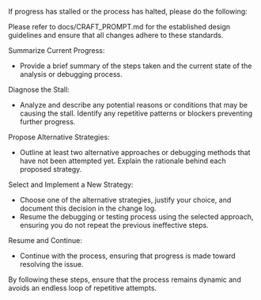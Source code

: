 If progress has stalled or the process has halted, please do the following:

Please refer to docs/CRAFT_PROMPT.md for the established design guidelines and ensure that all changes adhere to these standards.

Summarize Current Progress:
 - Provide a brief summary of the steps taken and the current state of the analysis or debugging process.

Diagnose the Stall:
 - Analyze and describe any potential reasons or conditions that may be causing the stall.
Identify any repetitive patterns or blockers preventing further progress.

Propose Alternative Strategies:
- Outline at least two alternative approaches or debugging methods that have not been attempted yet.
Explain the rationale behind each proposed strategy.

Select and Implement a New Strategy:
 - Choose one of the alternative strategies, justify your choice, and document this decision in the change log.
 - Resume the debugging or testing process using the selected approach, ensuring you do not repeat the previous ineffective steps.

Resume and Continue:
 - Continue with the process, ensuring that progress is made toward resolving the issue.

By following these steps, ensure that the process remains dynamic and avoids an endless loop of repetitive attempts.